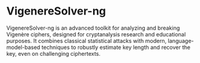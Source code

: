 # VigenereSolver-ng
VigenereSolver-ng is an advanced toolkit for analyzing and breaking Vigenère ciphers, designed for cryptanalysis research and educational purposes. It combines classical statistical attacks with modern, language-model-based techniques to robustly estimate key length and recover the key, even on challenging ciphertexts.
